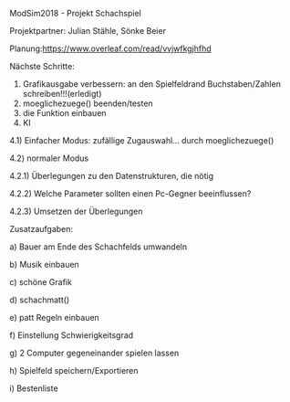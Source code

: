 ModSim2018 - Projekt
Schachspiel

Projektpartner: Julian Stähle, Sönke Beier

Planung:https://www.overleaf.com/read/vvjwfkgjhfhd


Nächste Schritte:
1) Grafikausgabe verbessern: an den Spielfeldrand Buchstaben/Zahlen schreiben!!!(erledigt)
2) moeglichezuege() beenden/testen
3) die Funktion einbauen
4) KI

4.1) Einfacher Modus: zufällige Zugauswahl... durch moeglichezuege()

4.2) normaler Modus 

4.2.1) Überlegungen zu den Datenstrukturen, die nötig 

4.2.2) Welche Parameter sollten einen Pc-Gegner beeinflussen?

4.2.3) Umsetzen der Überlegungen


Zusatzaufgaben:

a) Bauer am Ende des Schachfelds umwandeln

b) Musik einbauen

c) schöne Grafik 

d) schachmatt()

e) patt Regeln einbauen

f) Einstellung Schwierigkeitsgrad

g) 2 Computer gegeneinander spielen lassen

h) Spielfeld speichern/Exportieren

i) Bestenliste
